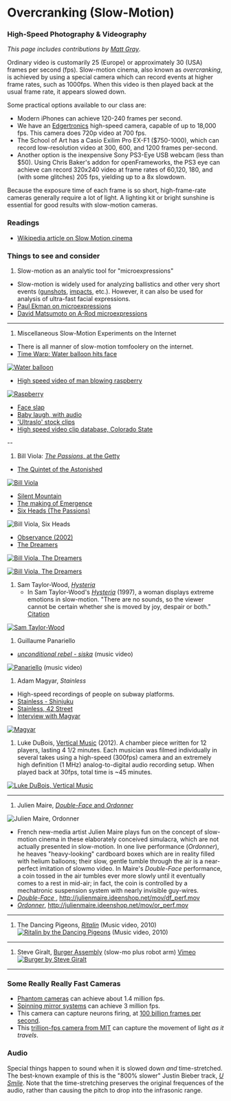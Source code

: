 # Overcranking (Slow-Motion)

### High-Speed Photography & Videography
*This page includes contributions by [Matt Gray](http://www.northeastern.edu/camd/theatre/people/matt-gray/)*. 

Ordinary video is customarily 25 (Europe) or approximately 30 (USA) frames per second (fps). Slow-motion cinema, also known as *overcranking*, is achieved by using a special camera which can record events at higher frame rates, such as 1000fps. When this video is then played back at the usual frame rate, it appears slowed down. 

Some practical options available to our class are: 
* Modern iPhones can achieve 120-240 frames per second.
* We have an [Edgertronics](http://edgertronic.com/) high-speed camera, capable of up to 18,000 fps. This camera does 720p video at 700 fps. 
* The School of Art has a Casio Exilim Pro EX-F1 ($750-1000), which can record low-resolution video at 300, 600, and 1200 frames per-second. 
* Another option is the inexpensive Sony PS3-Eye USB webcam (less than $50). Using Chris Baker's addon for openFrameworks, the PS3 eye can achieve can record 320x240 video at frame rates of 60,120, 180, and (with some glitches) 205 fps, yielding up to a 8x slowdown.

Because the exposure time of each frame is so short, high-frame-rate cameras generally require a lot of light. A lighting kit or bright sunshine is essential for good results with slow-motion cameras. 

### Readings

* [Wikipedia article on Slow Motion cinema](https://en.wikipedia.org/wiki/Slow_motion)

### Things to see and consider
1. Slow-motion as an analytic tool for "microexpressions"
  * Slow-motion is widely used for analyzing ballistics and other very short events ([gunshots](https://www.youtube.com/watch?v=7y9apnbI6GA), [impacts](https://www.youtube.com/watch?v=QfDoQwIAaXg), etc.). However, it can also be used for analysis of ultra-fast facial expressions.
  * [Paul Ekman on microexpressions](https://www.youtube.com/watch?v=EXm6YbXxSYk)
  * [David Matsumoto on A-Rod microexpressions](https://www.youtube.com/watch?v=bu3ayOWHX0w)

---

1. Miscellaneous Slow-Motion Experiments on the Internet
  * There is all manner of slow-motion tomfoolery on the internet. 
  * [Time Warp: Water balloon hits face](https://www.youtube.com/watch?v=90VyvOhPmA0)

[![Water balloon](images/Water_Balloon_Face.gif)](https://www.youtube.com/watch?v=90VyvOhPmA0) 

  * [High speed video of man blowing raspberry](https://www.youtube.com/watch?v=cWGn6_EH2gM)

[![Raspberry](images/raspberry.gif)](https://www.youtube.com/watch?v=cWGn6_EH2gM) 
 
  * [Face slap](https://www.youtube.com/watch?v=7AXB8nGq5jc)
  * [Baby laugh, with audio](https://www.youtube.com/watch?v=8igSA8HdR_Q)
  * ['Ultraslo' stock clips](http://www.ultraslo.com/)
  * [High speed video clip database, Colorado State](http://high_speed_video.colostate.edu/)

--

1. Bill Viola: [*The Passions*, at the Getty](http://www.getty.edu/art/exhibitions/viola/art.html)
  * [The Quintet of the Astonished](https://www.youtube.com/watch?v=MR9av-I35ME)

[![Bill Viola](images/viola.jpg)](https://www.youtube.com/watch?v=MR9av-I35ME)

  * [Silent Mountain](https://www.youtube.com/watch?v=e2Eam0GMjZg)
  * [The making of Emergence](https://www.youtube.com/watch?v=hx5Cu7U-Fkg)
  * [Six Heads (The Passions)](https://www.youtube.com/watch?v=x1mGaf1lElo)

![Bill Viola, Six Heads](images/Six_Heads_Bill_Viola_2000.gif)
 
  * [Observance (2002)](https://www.youtube.com/watch?v=aiz19J-wVnE)
  * [The Dreamers](https://www.youtube.com/watch?v=mJpv4Z1X3CY)

[![Bill Viola, The Dreamers](images/The_Dreamers_Bill_Viola_1.gif)](https://www.youtube.com/watch?v=mJpv4Z1X3CY)

[![Bill Viola, The Dreamers](images/The_Dreamers_Bill_Viola_2.gif)](https://www.youtube.com/watch?v=mJpv4Z1X3CY)


1. Sam Taylor-Wood, [*Hysteria*](https://www.youtube.com/watch?v=33PZhpay8gM)
	* In Sam Taylor-Wood's [*Hysteria*](https://www.youtube.com/watch?v=33PZhpay8gM) (1997), a woman displays extreme emotions in slow-motion. "There are no sounds, so the viewer cannot be certain whether she is moved by joy, despair or both." [Citation](http://www.absolutearts.com/artsnews/2002/01/25/29597.html)

[![Sam Taylor-Wood](images/taylor-wood.jpg)](https://www.youtube.com/watch?v=33PZhpay8gM)
	
1. Guillaume Panariello
  * [*unconditional rebel - siska*](https://vimeo.com/118738368) (music video)

[![Panariello](images/panariello.jpg)](https://vimeo.com/118738368) (music video)

1. Adam Magyar, *Stainless*
  * High-speed recordings of people on subway platforms. 
  * [Stainless - Shinjuku](https://vimeo.com/77489382)
  * [Stainless, 42 Street](https://vimeo.com/83664407)
  * [Interview with Magyar](https://medium.com/matter/einsteins-camera-88aa8a185898)
  
[![Magyar](images/magyar.jpg)](https://vimeo.com/83664407)
  
1. Luke DuBois, [Vertical Music](https://vimeo.com/41507465) (2012). A chamber piece written for 12 players, lasting 4 1/2 minutes. Each musician was filmed individually in several takes using a high-speed (300fps) camera and an extremely high definition (1 MHz) analog-to-digital audio recording setup. When played back at 30fps, total time is ~45 minutes.

[![Luke DuBois, Vertical Music](images/dubois-slowmo.jpg)](https://vimeo.com/41507465) 

---

1. Julien Maire, [*Double-Face* and *Ordonner*](http://julienmaire.ideenshop.net/project3.shtml)

![Julien Maire, Ordonner](images/julien_maire_1.jpg)

  * French new-media artist Julien Maire plays fun on the concept of slow-motion cinema in these elaborately conceived simulacra, which are not actually presented in slow-motion. In one live performance (*Ordonner*), he heaves "heavy-looking" cardboard boxes which are in reality filled with helium balloons; their slow, gentle tumble through the air is a near-perfect imitation of slowmo video. In Maire's *Double-Face* performance, a coin tossed in the air tumbles ever more slowly until it eventually comes to a rest in mid-air; in fact, the coin is controlled by a mechatronic suspension system with nearly invisible guy-wires.
  * [*Double-Face* ](images/julien_maire_df_perf.mov), http://julienmaire.ideenshop.net/mov/df_perf.mov
  * [*Ordonner*](images/julien_maire_or_perf.mov), http://julienmaire.ideenshop.net/mov/or_perf.mov

---

1. The Dancing Pigeons, [*Ritalin*](https://vimeo.com/13639493) (Music video, 2010)
[![Ritalin by the Dancing Pigeons](images/ritalin.jpg)](https://vimeo.com/13639493) (Music video, 2010)

---

1. Steve Giralt, [Burger Assembly](http://nofilmschool.com/2016/08/how-capture-slow-mo-burger-drop-robots-phantom-flex4k-camera) (slow-mo plus robot arm) [Vimeo](https://vimeo.com/178939743)
[![Burger by Steve Giralt](images/burger.jpg)](https://vimeo.com/178939743)

---

### Some Really Really Fast Cameras

* [Phantom cameras](http://www.visionresearch.com/Products/High-Speed-Cameras/) can achieve about 1.4 million fps. 
* [Spinning mirror systems](http://www.stanfordcomputeroptics.com/applications/physics/rotating-mirror-camera.html) can achieve 3 million fps. 
* This camera can capture neurons firing, at [100 billion frames per second](http://www.livescience.com/55296-high-speed-camera-captures-neurons-firing.html).
* This [trillion-fps camera from MIT](http://video.mit.edu/watch/visualizing-video-at-the-speed-of-light-one-trillion-frames-per-second-9742/) can capture the movement of light *as it travels*. 

### Audio 

Special things happen to sound when it is slowed down *and* time-stretched. The best-known example of this is the "800% slower" Justin Bieber track, *[U Smile](http://knowyourmeme.com/memes/800-slower-time-stretch)*. Note that the time-stretching preserves the original frequences of the audio, rather than causing the pitch to drop into the infrasonic range. 


